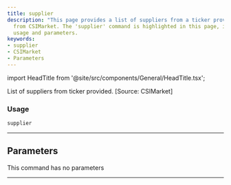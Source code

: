 ```yaml
---
title: supplier
description: "This page provides a list of suppliers from a ticker provided, sourced"
  from CSIMarket. The 'supplier' command is highlighted in this page, including its
  usage and parameters.
keywords:
- supplier
- CSIMarket
- Parameters
---
```


import HeadTitle from '@site/src/components/General/HeadTitle.tsx';

<HeadTitle title="stocks/dd/supplier - Reference | OpenBB Terminal Docs" />

List of suppliers from ticker provided. [Source: CSIMarket]

### Usage

```python
supplier
```

---

## Parameters

This command has no parameters


---
